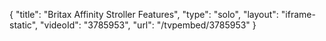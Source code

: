 {
    "title": "Britax Affinity Stroller Features",
    "type": "solo",
    "layout": "iframe-static",
    "videoId": "3785953",
    "url": "\/tvpembed\/3785953"
}